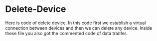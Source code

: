 # Delete-Device
Here is code of delete device. In this code first we establish a virtual connection between devices and then we can delete any device. Inside these file you also got the commented code of data tranfer.
